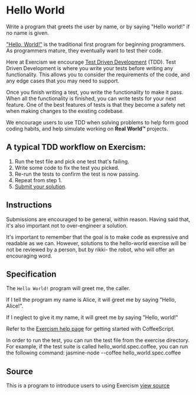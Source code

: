 # Hello World

Write a program that greets the user by name, or by saying "Hello world!" if no name is given.

["Hello, World!"](http://en.wikipedia.org/wiki/%22Hello,_world!%22_program) is the traditional first program for beginning programmers. As programmers mature, they eventually want to test their code.

Here at Exercism we encourage [Test Driven Development](http://en.wikipedia.org/wiki/Test-driven_development) (TDD). Test Driven Development is where you write your tests before writing any functionality. This allows you to consider the requirements of the code, and any edge cases that you may need to support.

Once you finish writing a test, you write the functionality to make it pass. When all the functionality is finished, you can write tests for your next feature. One of the best features of tests is that they become a safety net when making changes to the existing codebase.

We encourage users to use TDD when solving problems to help form good coding habits,
and help simulate working on **Real World™** projects.

## A typical TDD workflow on Exercism:

1. Run the test file and pick one test that's failing.
2. Write some code to fix the test you picked.
3. Re-run the tests to confirm the test is now passing.
4. Repeat from step 1.
5. [Submit your solution](http://help.exercism.io/submitting-exercises.html).

## Instructions

Submissions are encouraged to be general, within reason. Having said that, it's also important not to over-engineer a solution.

It's important to remember that the goal is to make code as expressive and readable as we can. However, solutions to the hello-world exercise will be not be reviewed by a person, but by rikki- the robot, who will offer an encouraging word. 

## Specification

The `Hello World!` program will greet me, the caller.

If I tell the program my name is Alice, it will greet me by saying "Hello, Alice!".

If I neglect to give it my name, it will greet me by saying "Hello, world!"

Refer to the [Exercism help page](http://help.exercism.io/getting-started-with-coffeescript.html) for getting started with CoffeeScript.

In order to run the test, you can run the test file from the exercise directory. For example, if the test suite is called hello_world.spec.coffee, you can run the following command:
    jasmine-node --coffee hello_world.spec.coffee

## Source

This is a program to introduce users to using Exercism [view source](http://en.wikipedia.org/wiki/%22Hello,_world!%22_program)
